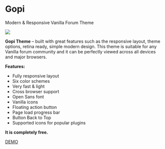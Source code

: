 # Gopi
Modern &amp; Responsive Vanilla Forum Theme

![](http://gopi.wptolik.com/uploads/editor/l2/x2sp0ijrtbrr.png)

**Gopi Theme** – built with great features such as the responsive layout, theme options, retina ready, simple modern design. This theme is suitable for any Vanilla forum community and it can be perfectly viewed across all devices and major browsers.

**Features:**
* Fully responsive layout
* Six color schemes
* Very fast & light
* Cross browser support
* Open Sans font
* Vanilla icons
* Floating action button
* Page load progress bar
* Button Back to Top
* Supported icons for popular plugins

**It is completely free.**

[DEMO](http://gopi.wptolik.com/)
 
